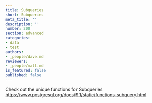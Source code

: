 ```yaml
---
title: Subqueries
short: Subqueries
meta_title: ''
description: ''
number: 200
section: advanced
categories:
- data
- test
authors:
- _people/dave.md
reviewers:
- _people/matt.md
is_featured: false
published: false
---
```

Check out the unique functions for Subqueries
https://www.postgresql.org/docs/9.1/static/functions-subquery.html
